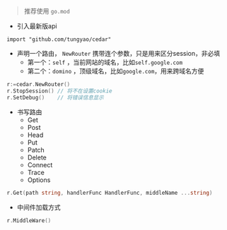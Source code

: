 > 推荐使用 `go.mod`

- 引入最新版api
  
`import "github.com/tungyao/cedar"`
- 声明一个路由， `NewRouter` 携带连个参数，只是用来区分session，非必填
    - 第一个：`self` ，当前网站的域名，比如`self.google.com`
    - 第二个：`domino` ，顶级域名，比如`google.com`，用来跨域名方便
  
```go
r:=cedar.NewRouter()
r.StopSession() // 将不在设置cookie
r.SetDebug()    // 将错误信息显示
```

- 书写路由
    - Get
    - Post
    - Head
    - Put
    - Patch
    - Delete
    - Connect
    - Trace
    - Options
    
```go
r.Get(path string, handlerFunc HandlerFunc, middleName ...string)
```

- 中间件加载方式
```go
r.MiddleWare()
```